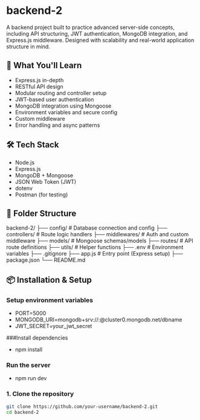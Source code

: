 # backend-2

A backend project built to practice advanced server-side concepts, including API structuring, JWT authentication, MongoDB integration, and Express.js middleware. Designed with scalability and real-world application structure in mind.

## 🔧 What You'll Learn

- Express.js in-depth
- RESTful API design
- Modular routing and controller setup
- JWT-based user authentication
- MongoDB integration using Mongoose
- Environment variables and secure config
- Custom middleware
- Error handling and async patterns

## 🛠 Tech Stack

- Node.js
- Express.js
- MongoDB + Mongoose
- JSON Web Token (JWT)
- dotenv
- Postman (for testing)

## 📁 Folder Structure
backend-2/ ├── config/ # Database connection and config ├── controllers/ # Route logic handlers ├── middlewares/ # Auth and custom middleware ├── models/ # Mongoose schemas/models ├── routes/ # API route definitions ├── utils/ # Helper functions ├── .env # Environment variables ├── .gitignore ├── app.js # Entry point (Express setup) ├── package.json └── README.md

## 📦 Installation & Setup
### Setup environment variables
- PORT=5000
- MONGODB_URI=mongodb+srv://<username>:<password>@cluster0.mongodb.net/dbname
- JWT_SECRET=your_jwt_secret
  
###Install dependencies
- npm install
  
### Run the server
- npm run dev

### 1. Clone the repository

```bash
git clone https://github.com/your-username/backend-2.git
cd backend-2

 
 
